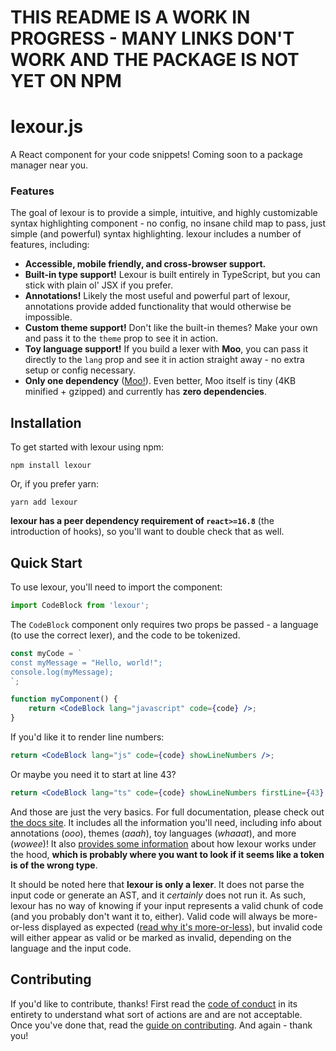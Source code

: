 # THIS README IS A WORK IN PROGRESS - MANY LINKS DON'T WORK AND THE PACKAGE IS NOT YET ON NPM

# lexour.js

A React component for your code snippets! Coming soon to a package manager near
you.

### Features

The goal of lexour is to provide a simple, intuitive, and highly customizable
syntax highlighting component - no config, no insane child map to pass, just
simple (and powerful) syntax highlighting. lexour includes a number of features,
including:

-   **Accessible, mobile friendly, and cross-browser support.**
-   **Built-in type support!** Lexour is built entirely in TypeScript, but you
    can stick with plain ol' JSX if you prefer.
-   **Annotations!** Likely the most useful and powerful part of lexour,
    annotations provide added functionality that would otherwise be impossible.
-   **Custom theme support!** Don't like the built-in themes? Make your own and
    pass it to the `theme` prop to see it in action.
-   **Toy language support!** If you build a lexer with **Moo**, you can pass it
    directly to the `lang` prop and see it in action straight away - no extra
    setup or config necessary.
-   **Only one dependency** ([Moo!][moo]). Even better, Moo itself is tiny (4KB
    minified + gzipped) and currently has **zero dependencies**.

## Installation

To get started with lexour using npm:

```
npm install lexour
```

Or, if you prefer yarn:

```
yarn add lexour
```

**lexour has a peer dependency requirement of `react>=16.8`** (the introduction
of hooks), so you'll want to double check that as well.

## Quick Start

To use lexour, you'll need to import the component:

```jsx
import CodeBlock from 'lexour';
```

The `CodeBlock` component only requires two props be passed - a language (to use
the correct lexer), and the code to be tokenized.

```jsx
const myCode = `
const myMessage = "Hello, world!";
console.log(myMessage);
`;

function myComponent() {
    return <CodeBlock lang="javascript" code={code} />;
}
```

If you'd like it to render line numbers:

```jsx
return <CodeBlock lang="js" code={code} showLineNumbers />;
```

Or maybe you need it to start at line 43?

```jsx
return <CodeBlock lang="ts" code={code} showLineNumbers firstLine={43} />;
```

And those are just the very basics. For full documentation, please check out
[the docs site][docs]. It includes all the information you'll need, including
info about annotations (_ooo_), themes (_aaah_), toy languages (_whaaat_), and
more (_wowee_)! It also [provides some information][lexer_explanation] about how
lexour works under the hood, **which is probably where you want to look if it
seems like a token is of the wrong type**.

It should be noted here that **lexour is only a lexer**. It does not parse the
input code or generate an AST, and it _certainly_ does not run it. As such,
lexour has no way of knowing if your input represents a valid chunk of code (and
you probably don't want it to, either). Valid code will always be more-or-less
displayed as expected ([read why it's more-or-less][lexer_explanation]), but
invalid code will either appear as valid or be marked as invalid, depending on
the language and the input code.

## Contributing

If you'd like to contribute, thanks! First read the [code of conduct][conduct]
in its entirety to understand what sort of actions are and are not acceptable.
Once you've done that, read the [guide on contributing][contributing]. And
again - thank you!

[moo]: https://www.github.com/no-context/moo
[docs]: ./README.md
[conduct]: ./CODE_OF_CONDUCT.md
[contributing]: ./README.md
[lexer_explanation]: ./README.md
